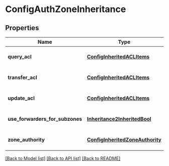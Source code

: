 # ConfigAuthZoneInheritance

## Properties
Name | Type | Description | Notes
------------ | ------------- | ------------- | -------------
**query_acl** | [**ConfigInheritedACLItems**](ConfigInheritedACLItems.md) | Optional. Field config for query_acl field from [AuthZone] object. | [optional] 
**transfer_acl** | [**ConfigInheritedACLItems**](ConfigInheritedACLItems.md) | Optional. Field config for transfer_acl field from [AuthZone] object. | [optional] 
**update_acl** | [**ConfigInheritedACLItems**](ConfigInheritedACLItems.md) | Optional. Field config for update_acl field from [AuthZone] object. | [optional] 
**use_forwarders_for_subzones** | [**Inheritance2InheritedBool**](Inheritance2InheritedBool.md) | Optional. Field config for use_forwarders_for_subzones field from [AuthZone] object. | [optional] 
**zone_authority** | [**ConfigInheritedZoneAuthority**](ConfigInheritedZoneAuthority.md) | Optional. Field config for zone_authority field from [AuthZone] object. | [optional] 

[[Back to Model list]](../README.md#documentation-for-models) [[Back to API list]](../README.md#documentation-for-api-endpoints) [[Back to README]](../README.md)


